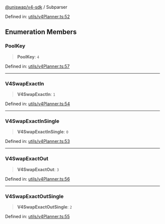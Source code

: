 [@uniswap/v4-sdk](../overview.md) / Subparser

Defined in: [utils/v4Planner.ts:52](https://github.com/Uniswap/sdks/blob/9cf6edb2df79338ae58f7ea7ca979c35a8a9bd56/sdks/v4-sdk/src/utils/v4Planner.ts#L52)

## Enumeration Members

### PoolKey

> **PoolKey**: `4`

Defined in: [utils/v4Planner.ts:57](https://github.com/Uniswap/sdks/blob/9cf6edb2df79338ae58f7ea7ca979c35a8a9bd56/sdks/v4-sdk/src/utils/v4Planner.ts#L57)

***

### V4SwapExactIn

> **V4SwapExactIn**: `1`

Defined in: [utils/v4Planner.ts:54](https://github.com/Uniswap/sdks/blob/9cf6edb2df79338ae58f7ea7ca979c35a8a9bd56/sdks/v4-sdk/src/utils/v4Planner.ts#L54)

***

### V4SwapExactInSingle

> **V4SwapExactInSingle**: `0`

Defined in: [utils/v4Planner.ts:53](https://github.com/Uniswap/sdks/blob/9cf6edb2df79338ae58f7ea7ca979c35a8a9bd56/sdks/v4-sdk/src/utils/v4Planner.ts#L53)

***

### V4SwapExactOut

> **V4SwapExactOut**: `3`

Defined in: [utils/v4Planner.ts:56](https://github.com/Uniswap/sdks/blob/9cf6edb2df79338ae58f7ea7ca979c35a8a9bd56/sdks/v4-sdk/src/utils/v4Planner.ts#L56)

***

### V4SwapExactOutSingle

> **V4SwapExactOutSingle**: `2`

Defined in: [utils/v4Planner.ts:55](https://github.com/Uniswap/sdks/blob/9cf6edb2df79338ae58f7ea7ca979c35a8a9bd56/sdks/v4-sdk/src/utils/v4Planner.ts#L55)
